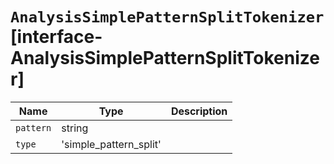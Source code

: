 # `AnalysisSimplePatternSplitTokenizer` [interface-AnalysisSimplePatternSplitTokenizer]

| Name | Type | Description |
| - | - | - |
| `pattern` | string | &nbsp; |
| `type` | 'simple_pattern_split' | &nbsp; |
